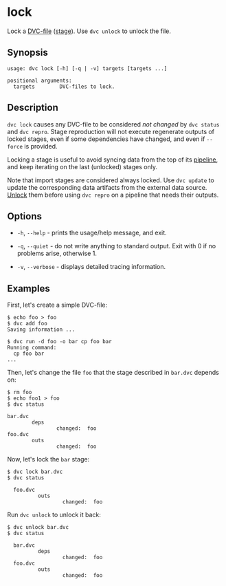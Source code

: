 # lock

Lock a [DVC-file](/doc/user-guide/dvc-files-and-directories)
([stage](/doc/command-reference/run)). Use `dvc unlock` to unlock the file.

## Synopsis

```usage
usage: dvc lock [-h] [-q | -v] targets [targets ...]

positional arguments:
  targets        DVC-files to lock.
```

## Description

`dvc lock` causes any DVC-file to be considered _not changed_ by `dvc status`
and `dvc repro`. Stage reproduction will not execute regenerate
<abbr>outputs</abbr> of locked stages, even if some dependencies have changed,
and even if `--force` is provided.

Locking a stage is useful to avoid syncing data from the top of its
[pipeline](/doc/command-reference/pipeline), and keep iterating on the last
(unlocked) stages only.

Note that <abbr>import stages</abbr> are considered always locked. Use
`dvc update` to update the corresponding <abbr>data artifacts</abbr> from the
external data source. [Unlock](/doc/command-reference/unlock) them before using
`dvc repro` on a pipeline that needs their outputs.

## Options

- `-h`, `--help` - prints the usage/help message, and exit.

- `-q`, `--quiet` - do not write anything to standard output. Exit with 0 if no
  problems arise, otherwise 1.

- `-v`, `--verbose` - displays detailed tracing information.

## Examples

First, let's create a simple DVC-file:

```dvc
$ echo foo > foo
$ dvc add foo
Saving information ...

$ dvc run -d foo -o bar cp foo bar
Running command:
  cp foo bar
...
```

Then, let's change the file `foo` that the stage described in `bar.dvc` depends
on:

```dvc
$ rm foo
$ echo foo1 > foo
$ dvc status

bar.dvc
        deps
                changed:  foo
foo.dvc
        outs
                changed:  foo
```

Now, let's lock the `bar` stage:

```dvc
$ dvc lock bar.dvc
$ dvc status

  foo.dvc
          outs
                  changed:  foo
```

Run `dvc unlock` to unlock it back:

```dvc
$ dvc unlock bar.dvc
$ dvc status

  bar.dvc
          deps
                  changed:  foo
  foo.dvc
          outs
                  changed:  foo
```
